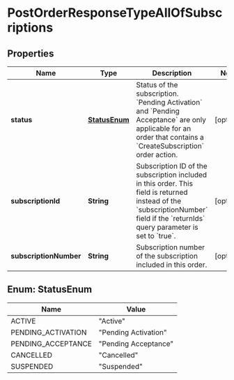 

# PostOrderResponseTypeAllOfSubscriptions


## Properties

| Name | Type | Description | Notes |
|------------ | ------------- | ------------- | -------------|
|**status** | [**StatusEnum**](#StatusEnum) | Status of the subscription. &#x60;Pending Activation&#x60; and &#x60;Pending Acceptance&#x60; are only applicable for an order that contains a &#x60;CreateSubscription&#x60; order action. |  [optional] |
|**subscriptionId** | **String** | Subscription ID of the subscription included in this order. This field is returned instead of the &#x60;subscriptionNumber&#x60; field if the &#x60;returnIds&#x60; query parameter is set to &#x60;true&#x60;. |  [optional] |
|**subscriptionNumber** | **String** | Subscription number of the subscription included in this order. |  [optional] |



## Enum: StatusEnum

| Name | Value |
|---- | -----|
| ACTIVE | &quot;Active&quot; |
| PENDING_ACTIVATION | &quot;Pending Activation&quot; |
| PENDING_ACCEPTANCE | &quot;Pending Acceptance&quot; |
| CANCELLED | &quot;Cancelled&quot; |
| SUSPENDED | &quot;Suspended&quot; |




